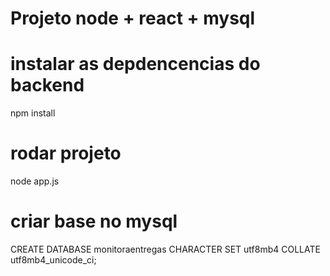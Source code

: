 # Projeto node + react + mysql

# instalar as depdencencias do backend
npm install

# rodar projeto
node app.js

# criar base no mysql
CREATE DATABASE monitoraentregas CHARACTER SET utf8mb4 COLLATE utf8mb4_unicode_ci;
